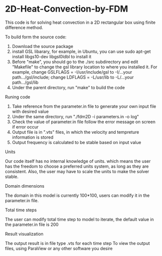 # 2D-Heat-Convection-by-FDM


This code is for solving heat convection in a 2D rectangular box using finite difference method.

To build form the source code:
1. Download the source package
2. install GSL libarary, for example, in Ubuntu, you can use sudo apt-get install libgs10-dev libgsl0ldbl to install it
3. Before "make", you should go to the ./src subdirectory and edit "Makefile" to change the gsl library location to where you installed it. For example, change GSLFLAGS = -I/usr/include/gsl to -I/...your path.../gsl/include; change LDFLAGS = -L/usr/lib to -L/...your path.../gsl/lib     
4. Under the parent directory, run "make" to build the code

Runing code
1. Take reference from the parameter.in file to generate your own input file with desired value
2. Under the same directory, run "./fdm2D -i parameters.in -o log"
3. Check the value of parameter.in file follow the error message on screen if error occur
4. Output file is in ".vts" files, in which the velocity and tempreture information is stored
5. Output frequency is calculated to be stable based on input value

Units

Our code itself has no internal knowledge of units. which means the user has the freedom to choose a preferred units system, as long as they are consistent. Also, the user may have to scale the units to make the solver stable.

Domain dimensions

The domain in this model is currently 100*100, users can modify it in the parameter.in file. 

Total time steps

The user can modify total time step to model to iterate, the default value in the parameter.in file is 200

Result visualization

The output result is in file type .vts for each time step
To view the output files, using ParaView or any other software you desire
